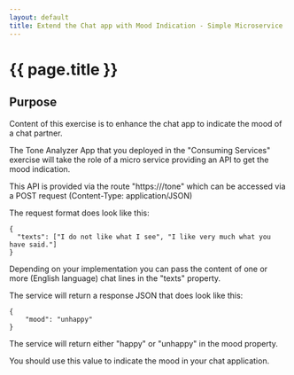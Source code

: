 ```yaml
---
layout: default
title: Extend the Chat app with Mood Indication - Simple Microservice
---
```


# {{ page.title }}

## Purpose

Content of this exercise is to enhance the chat app 
to indicate the mood of a chat partner.

The Tone Analyzer App that you deployed in the 
"Consuming Services" exercise will take the role of a
micro service providing an API to get the mood indication.

This API is provided via the route "https://<your tone app>/tone"
which can be accessed via a POST request 
(Content-Type: application/JSON)

The request format does look like this:

```
{
  "texts": ["I do not like what I see", "I like very much what you have said."]
}
```

Depending on your implementation you can pass the content of one or more
(English language) chat lines in the "texts" property.

The service will return a response JSON that does look like this:

```
{
    "mood": "unhappy"
}
```

The service will return either "happy" or "unhappy" in the mood property.

You should use this value to indicate the mood in your chat application.